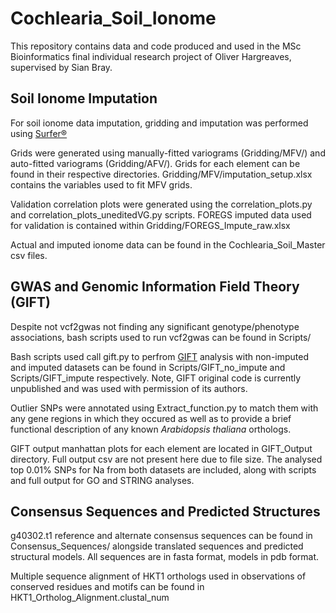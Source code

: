 # Cochlearia_Soil_Ionome
This repository contains data and code produced and used in the MSc Bioinformatics final individual research project of Oliver Hargreaves, supervised by Sian Bray. 

## Soil Ionome Imputation
For soil ionome data imputation, gridding and imputation was performed using [Surfer®](https://www.goldensoftware.com/products/surfer)

Grids were generated using manually-fitted variograms (Gridding/MFV/) and auto-fitted variograms (Gridding/AFV/). Grids for each element can be found in their respective directories. Gridding/MFV/imputation_setup.xlsx contains the variables used to fit MFV grids.


Validation correlation plots were generated using the correlation_plots.py and correlation_plots_uneditedVG.py scripts. FOREGS imputed data used for validation is contained within Gridding/FOREGS_Impute_raw.xlsx

Actual and imputed ionome data can be found in the Cochlearia_Soil_Master csv files.

## GWAS and Genomic Information Field Theory (GIFT)
Despite not vcf2gwas not finding any significant genotype/phenotype associations, bash scripts used to run vcf2gwas can be found in Scripts/

Bash scripts used call gift.py to perfrom [GIFT](https://iopscience.iop.org/article/10.1088/1478-3975/ac99b3) analysis with non-imputed and imputed datasets can be found in Scripts/GIFT_no_impute and Scripts/GIFT_impute respectively. Note, GIFT original code is currently unpublished and was used with permission of its authors.

Outlier SNPs were annotated using Extract_function.py to match them with any gene regions in which they occured as well as to provide a brief functional description of any known *Arabidopsis thaliana* orthologs.

GIFT output manhattan plots for each element are located in GIFT_Output directory. Full output csv are not present here due to file size. The analysed top 0.01% SNPs for Na from both datasets are included, along with scripts and full output for GO and STRING analyses.

## Consensus Sequences and Predicted Structures
g40302.t1 reference and alternate consensus sequences can be found in Consensus_Sequences/ alongside translated sequences and predicted structural models. All sequences are in fasta format, models in pdb format.

Multiple sequence alignment of HKT1 orthologs used in observations of conserved residues and motifs can be found in HKT1_Ortholog_Alignment.clustal_num
